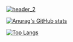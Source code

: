 [![header_2](https://raw.githubusercontent.com/adimasmudi/adimasmudi/main/header_new.png)](https://adimasmudi.github.io/portofolio/)

<!-- ### Hello folks 👋 -->

[![Anurag's GitHub stats](https://github-readme-stats.vercel.app/api?username=adimasmudi&show_icons=true&theme=radical)](https://github.com/adimasmudi/github-readme-stats)

[![Top Langs](https://github-readme-stats.vercel.app/api/top-langs/?username=adimasmudi&layout=compact)](https://github.com/adimasmudi/github-readme-stats)

<!--
**adimasmudi/adimasmudi** is a ✨ _special_ ✨ repository because its `README.md` (this file) appears on your GitHub profile.

Here are some ideas to get you started:



- 🔭 I’m currently working on ...
- 🌱 I’m currently learning ...
- 👯 I’m looking to collaborate on ...
- 🤔 I’m looking for help with ...
- 💬 Ask me about ...
- 📫 How to reach me: ...
- 😄 Pronouns: ...
- ⚡ Fun fact: ...
-->

